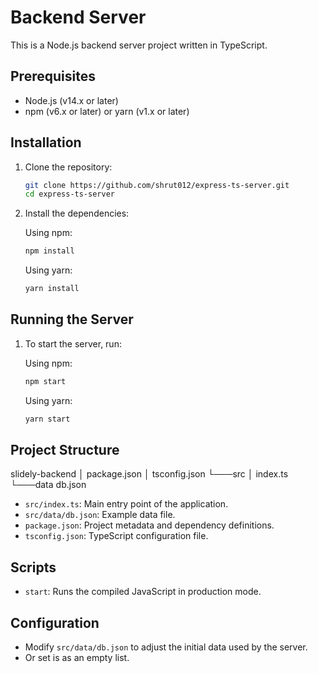 # Backend Server

This is a Node.js backend server project written in TypeScript.

## Prerequisites

- Node.js (v14.x or later)
- npm (v6.x or later) or yarn (v1.x or later)

## Installation

1. Clone the repository:

    ```sh
    git clone https://github.com/shrut012/express-ts-server.git
    cd express-ts-server
    ```

2. Install the dependencies:

    Using npm:
    ```sh
    npm install
    ```

    Using yarn:
    ```sh
    yarn install
    ```

## Running the Server

1. To start the server, run:

    Using npm:
    ```sh
    npm start
    ```

    Using yarn:
    ```sh
    yarn start
    ```

## Project Structure
slidely-backend
│   package.json
│   tsconfig.json
└───src
    │   index.ts
    └───data
            db.json


- `src/index.ts`: Main entry point of the application.
- `src/data/db.json`: Example data file.
- `package.json`: Project metadata and dependency definitions.
- `tsconfig.json`: TypeScript configuration file.

## Scripts

- `start`: Runs the compiled JavaScript in production mode.

## Configuration

- Modify `src/data/db.json` to adjust the initial data used by the server.
- Or set is as an empty list.

